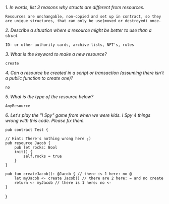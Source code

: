 *1. In words, list 3 reasons why structs are different from resources.*

    Resources are unchangable, non-copied and set up in contract, so they are unique structures, that can only be use(moved or destroyed) once.
    
*2. Describe a situation where a resource might be better to use than a struct.*

    ID- or other authority cards, archive lists, NFT's, rules

*3. What is the keyword to make a new resource?*

    create

*4. Can a resource be created in a script or transaction (assuming there isn't a public function to create one)?*

    no

*5. What is the type of the resource below?*

    AnyResource
    
*6. Let's play the "I Spy" game from when we were kids. I Spy 4 things wrong with this code. Please fix them.*

    pub contract Test {

    // Hint: There's nothing wrong here ;)
    pub resource Jacob {
        pub let rocks: Bool
        init() {
            self.rocks = true
        }
    }

    pub fun createJacob(): @Jacob { // there is 1 here: no @
        let myJacob <- create Jacob() // there are 2 here: = and no create
        return <- myJacob // there is 1 here: no <-
    }
}


    

